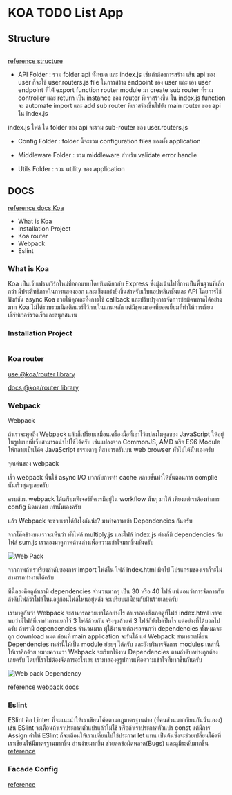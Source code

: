 # KOA TODO List App

## Structure

```

```

[reference structure](https://marcoghiani.com/blog/advanced-koa-js-boilerplate)

- API Folder : รวม folder api ทั้งหมด และ index.js เช่นถ้าต้องการสร้าง เส้น api ของ user ก็จะใช้ user.routers.js file ในการสร้าง endpoint ของ user และ เอา user endpoint ที่ได่้ export function router module มา create sub router ที่รวม controller และ return เป็น instance ของ router ที่เราสร้างขึ้น ใน index.js function จะ automate import และ add sub router ที่เราสร้างขึ้นไปยัง main router ของ api ใน index.js

index.js ไฟล์ ใน folder ของ api จะรวม sub-router ของ user.routers.js

- Config Folder : folder นี้จะรวม configuration files ของทั้ง application

- Middleware Folder : รวม middleware สำหรับ validate error handle

- Utils Folder : รวม utility ของ application

## DOCS

[reference docs Koa](https://koajs.com/)

- What is Koa
- Installation Project
- Koa router
- Webpack
- Eslint

### What is Koa

Koa เป็นเว็บเฟรมเวิร์กใหม่ที่ออกแบบโดยทีมเดียวกับ Express ซึ่งมุ่งเน้นไปที่การเป็นพื้นฐานที่เล็กกว่า มีประสิทธิภาพในการแสดงออก และแข็งแกร่งยิ่งขึ้นสำหรับเว็บแอปพลิเคชันและ API โดยการใช้ฟังก์ชัน async Koa ช่วยให้คุณละทิ้งการใช้ callback และปรับปรุงการจัดการข้อผิดพลาดได้อย่างมาก Koa ไม่ได้รวบรวมมิดเดิลแวร์ไว้ภายในแกนหลัก แต่มีชุดเมธอดที่ยอดเยี่ยมที่ทำให้การเขียนเซิร์ฟเวอร์รวดเร็วและสนุกสนาน

### Installation Project

```

```

### Koa router

[use @koa/router library](https://github.com/koajs/router)

[docs @koa/router library](https://github.com/koajs/router/blob/master/API.md)

### Webpack

Webpack

ถ้าเราจะพูดถึง Webpack แล้วก็เปรียบเสมือนเครื่องมือที่เอาไว้แปลงโมดูลของ JavaScript ให้อยู่ในรูปแบบที่เว็บสามารถนำไปใช้ได้ครับ เช่นแปลงจาก CommonJS, AMD หรือ ES6 Module ให้กลายเป็นโค้ด JavaScript ธรรมดาๆ ที่สามารถรันบน web browser ทั่วไปได้นั้นเองครับ

จุดเด่นของ webpack

เร็ว webpack นั้นใช้ async I/O บวกกับการทำ cache หลายชั้นทำให้ขั้นตอนการ complie นั้นเร็วสุดๆเลยครับ

ครบถ้วน webpack ได้เตรียมฟีเจอร์ที่ควรมีอยู่ใน workflow นั้นๆ มาให้ เพียงแต่เราต้องทำการ config นิดหน่อย เท่านั้นเองครับ

แล้ว Webpack จะช่วยเราได้ยังไงกันน่ะ?
มาทำความเข้า Dependencies กันครับ

จากโค๊ดข้างบนเราจะเห็นว่า ทั้งไฟล์ multiply.js และไฟล์ index.js ต่างก็มี dependencies กับไฟล์ sum.js เราลองมาดูภาพด้านล่างเพื่อความเข้าใจมากขึ้นกันครับ

![Web Pack](https://miro.medium.com/v2/resize:fit:640/format:webp/1*iyPiSe_uQJBFQ3oXcgiOmg.png)

จากภาพถ้าเราเรียงลำดับของการ import ไฟล์ใน ไฟล์ index.html ผิดไป โปรแกรมของเราก็จะไม่สามารถทำงานได้ครับ

ทีนี้ลองคิดดูถ้าเรามี dependencies จำนวนมากๆ เป็น 30 หรือ 40 ไฟล์ แน่นอนว่าการจัดการกับลำดับไฟล์ว่าไฟล์ไหนอยู่ก่อนไฟล์ไหนอยู่หลัง จะเปรียบเสมือนกับฝันร้ายเลยครับ

เรามาดูกันว่า Webpack จะสามารถช่วยเราได้อย่างไร
ถ้าเราลองสังเกตดูที่ไฟล์ index.html เราจะพบว่ามีไฟล์ที่เราทำการแยกไว้ 3 ไฟล์ด้วยกัน จริงๆแล้วแค่ 3 ไฟล์ก็ยังไม่เป็นไร แต่อย่างที่ได้บอกไปครับ ถ้าเรามี dependencies จำนวนมาก ผู้ใช้งานจะต้องรอจนกว่า dependencies ทั้งหมดจะถูก download หมด ก่อนที่ main application จะรันได้ แต่ Webpack สามารถเปลี่ยน Dependencies เหล่านี้ให้เป็น module ย่อยๆ ได้ครับ และยังบริหารจัดการ modules เหล่านี้ให้เราอีกด้วย หมายความว่า Webpack จะเรียกใช้งาน Dependencies ตามลำดับอย่างถูกต้องเลยครับ โดยที่เ้ราไม่ต้องจัดการอะไรเลย เรามาลองดูรูปภาพเพื่อความเข้าใจที่มากขึ้นกันครับ

![Web pack Dependency](https://miro.medium.com/v2/resize:fit:720/format:webp/1*iBcWIJ0614dZC8y9nY8pPw.png)

[reference](https://medium.com/@generous_mortuum_turtle_389/webpack-%E0%B8%84%E0%B8%B7%E0%B8%AD%E0%B8%AD%E0%B8%B0%E0%B9%84%E0%B8%A3%E0%B8%99%E0%B9%88%E0%B8%B0-e478afce905d)
[webpack docs](https://webpack.js.org/concepts/)

### Eslint

ESlint คือ Linter ที่จะแนะนำให้เราเขียนโค้ดตามกฎมาตรฐานต่าง (ที่คนส่วนมากเขียนกันนั่นเองง) เช่น ESlint จะเตือนถ้าเราประกาศตัวแปรแล้วไม่ใช้ หรือถ้าเราประกาศตัวแปร const แต่มีการ Assign ค่าให้ ESlint ก็จะเตือนให้เราเปลี่ยนไปใช้ประกาศ let แทน เป็นต้นซึ่งจะช่วยเปลี่ยนโค้ดที่เราเขียนให้มีมาตรฐานมากขึ้น อ่านง่ายมากขึ้น ช่วยลดข้อผิดพลาด(Bugs) และดูมีระดับมากขึ้น
[reference](https://medium.com/@boomauakim/%E0%B8%AA%E0%B8%A3%E0%B9%89%E0%B8%B2%E0%B8%87%E0%B9%82%E0%B8%9B%E0%B8%A3%E0%B9%80%E0%B8%88%E0%B9%87%E0%B8%84%E0%B9%80%E0%B8%A3%E0%B8%B4%E0%B9%88%E0%B8%A1%E0%B8%95%E0%B9%89%E0%B8%99%E0%B9%81%E0%B8%9A%E0%B8%9A%E0%B8%87%E0%B9%88%E0%B8%B2%E0%B8%A2%E0%B9%86-%E0%B8%94%E0%B9%89%E0%B8%A7%E0%B8%A2-koa-node-js-framework-eslint-and-prettier-b3ed866e826)

### Facade Config

[reference](https://dev.to/tomekbuszewski/facade-pattern-in-javascript-3on4)
